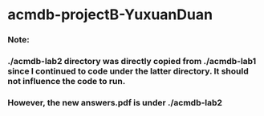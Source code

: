 # acmdb-projectB-YuxuanDuan

### Note:

### ./acmdb-lab2 directory was directly copied from ./acmdb-lab1 since I continued to code under the latter directory. It should not influence the code to run.

### However, the new answers.pdf is under ./acmdb-lab2

